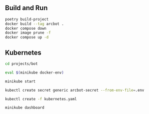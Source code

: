 ## Build and Run

```bash
poetry build-project
docker build --tag arcbot .
docker compose down
docker image prune -f
docker compose up -d
```

## Kubernetes
    
```bash
cd projects/bot

eval $(minikube docker-env)

minikube start

kubectl create secret generic arcbot-secret --from-env-file=.env

kubectl create -f kubernetes.yaml

minikube dashboard
```